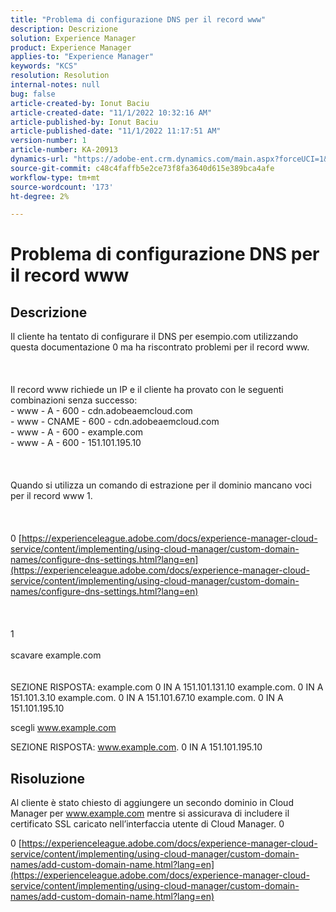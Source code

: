 ```yaml
---
title: "Problema di configurazione DNS per il record www"
description: Descrizione
solution: Experience Manager
product: Experience Manager
applies-to: "Experience Manager"
keywords: "KCS"
resolution: Resolution
internal-notes: null
bug: false
article-created-by: Ionut Baciu
article-created-date: "11/1/2022 10:32:16 AM"
article-published-by: Ionut Baciu
article-published-date: "11/1/2022 11:17:51 AM"
version-number: 1
article-number: KA-20913
dynamics-url: "https://adobe-ent.crm.dynamics.com/main.aspx?forceUCI=1&pagetype=entityrecord&etn=knowledgearticle&id=6da4df6f-d059-ed11-9561-6045bd006e5a"
source-git-commit: c48c4faffb5e2ce73f8fa3640d615e389bca4afe
workflow-type: tm+mt
source-wordcount: '173'
ht-degree: 2%

---
```


# Problema di configurazione DNS per il record www

## Descrizione

Il cliente ha tentato di configurare il DNS per esempio.com utilizzando questa documentazione 0 ma ha riscontrato problemi per il record www.<br><br> <br><br>Il record www richiede un IP e il cliente ha provato con le seguenti combinazioni senza successo:
<br>- www - A - 600 - cdn.adobeaemcloud.com
<br>- www - CNAME - 600 - cdn.adobeaemcloud.com
<br>- www - A - 600 - example.com
<br>- www - A - 600 - 151.101.195.10<br><br> <br><br>Quando si utilizza un comando di estrazione per il dominio mancano voci per il record www 1.<br><br> <br><br>0 [https://experienceleague.adobe.com/docs/experience-manager-cloud-service/content/implementing/using-cloud-manager/custom-domain-names/configure-dns-settings.html?lang=en](https://experienceleague.adobe.com/docs/experience-manager-cloud-service/content/implementing/using-cloud-manager/custom-domain-names/configure-dns-settings.html?lang=en)<br><br> <br><br>1 <br><br>scavare example.com<br><br><br>
SEZIONE RISPOSTA: example.com 0 IN A 151.101.131.10 example.com. 0 IN A 151.101.3.10 example.com. 0 IN A 151.101.67.10 example.com. 0 IN A 151.101.195.10



scegli www.example.com

SEZIONE RISPOSTA: www.example.com. 0 IN A 151.101.195.10


## Risoluzione


Al cliente è stato chiesto di aggiungere un secondo dominio in Cloud Manager per www.example.com mentre si assicurava di includere il certificato SSL caricato nell’interfaccia utente di Cloud Manager. 0

0 [https://experienceleague.adobe.com/docs/experience-manager-cloud-service/content/implementing/using-cloud-manager/custom-domain-names/add-custom-domain-name.html?lang=en](https://experienceleague.adobe.com/docs/experience-manager-cloud-service/content/implementing/using-cloud-manager/custom-domain-names/add-custom-domain-name.html?lang=en)
